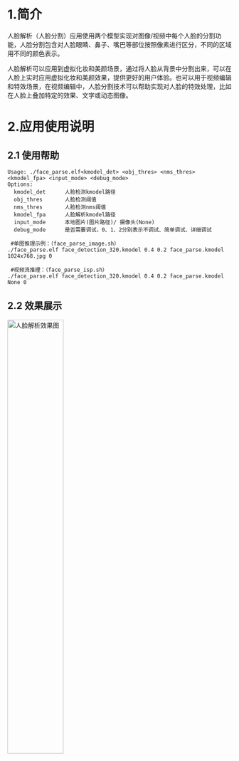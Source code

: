 # 1.简介

人脸解析（人脸分割）应用使用两个模型实现对图像/视频中每个人脸的分割功能，人脸分割包含对人脸眼睛、鼻子、嘴巴等部位按照像素进行区分，不同的区域用不同的颜色表示。

人脸解析可以应用到虚拟化妆和美颜场景，通过将人脸从背景中分割出来，可以在人脸上实时应用虚拟化妆和美颜效果，提供更好的用户体验。也可以用于视频编辑和特效场景，在视频编辑中，人脸分割技术可以帮助实现对人脸的特效处理，比如在人脸上叠加特定的效果、文字或动态图像。

# 2.应用使用说明

## 2.1 使用帮助

```
Usage: ./face_parse.elf<kmodel_det> <obj_thres> <nms_thres> <kmodel_fpa> <input_mode> <debug_mode>
Options:
  kmodel_det      人脸检测kmodel路径
  obj_thres       人脸检测阈值
  nms_thres       人脸检测nms阈值
  kmodel_fpa      人脸解析kmodel路径
  input_mode      本地图片(图片路径)/ 摄像头(None)
  debug_mode      是否需要调试，0、1、2分别表示不调试、简单调试、详细调试
 
 #单图推理示例：（face_parse_image.sh）
./face_parse.elf face_detection_320.kmodel 0.4 0.2 face_parse.kmodel 1024x768.jpg 0

 #视频流推理：（face_parse_isp.sh）
./face_parse.elf face_detection_320.kmodel 0.4 0.2 face_parse.kmodel None 0
```
## 2.2 效果展示

<img src="https://kendryte-download.canaan-creative.com/k230/downloads/doc_images/ai_demo/face_parse/face_parse_result.png" alt="人脸解析效果图" width="50%" height="50%"/>


